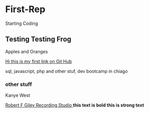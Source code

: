 # First-Rep
Starting Coding


<html>
<body>

<h2> Testing Testing Frog </h2>
<p> Apples and Oranges </p>
<a href="http://www.mentalfloss.com"> Hi this is my first link on Git Hub </a>
<p> sql, javascript, php and other stuf, dev bootcamp in chiago </p>

<h3> other stuff </h3>
<p>Kanye West</p>
<a href="http://www.rfgstudio.appstate.edu"> Robert F Giley Recording Studio </a>
<b> this text is bold </b>
<strong> this is strong text </strong>


</body>
</html>

